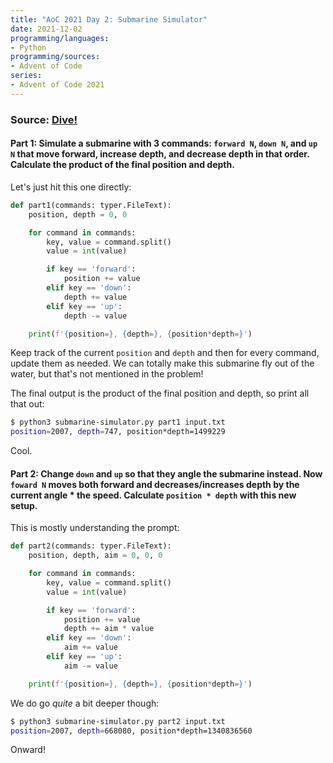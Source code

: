 ```yaml
---
title: "AoC 2021 Day 2: Submarine Simulator"
date: 2021-12-02
programming/languages:
- Python
programming/sources:
- Advent of Code
series:
- Advent of Code 2021
---
```

### Source: [Dive!](https://adventofcode.com/2021/day/2)

#### **Part 1:** Simulate a submarine with 3 commands: `forward N`, `down N`, and `up N` that move forward, increase depth, and decrease depth in that order. Calculate the product of the final position and depth.

<!--more-->

Let's just hit this one directly:

```python
def part1(commands: typer.FileText):
    position, depth = 0, 0

    for command in commands:
        key, value = command.split()
        value = int(value)

        if key == 'forward':
            position += value
        elif key == 'down':
            depth += value
        elif key == 'up':
            depth -= value

    print(f'{position=}, {depth=}, {position*depth=}')
```

Keep track of the current `position` and `depth` and then for every command, update them as needed. We can totally make this submarine fly out of the water, but that's not mentioned in the problem!

The final output is the product of the final position and depth, so print all that out:

```bash
$ python3 submarine-simulator.py part1 input.txt
position=2007, depth=747, position*depth=1499229
```

Cool. 

#### **Part 2:** Change `down` and `up` so that they angle the submarine instead. Now `foward N` moves both forward and decreases/increases depth by the current angle * the speed. Calculate `position * depth` with this new setup.

This is mostly understanding the prompt:

```python
def part2(commands: typer.FileText):
    position, depth, aim = 0, 0, 0

    for command in commands:
        key, value = command.split()
        value = int(value)

        if key == 'forward':
            position += value
            depth += aim * value
        elif key == 'down':
            aim += value
        elif key == 'up':
            aim -= value

    print(f'{position=}, {depth=}, {position*depth=}')
```

We do go *quite* a bit deeper though:

```bash
$ python3 submarine-simulator.py part2 input.txt
position=2007, depth=668080, position*depth=1340836560
```

Onward!